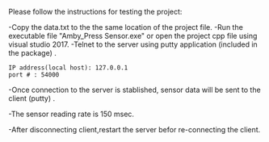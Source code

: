 Please follow the instructions for testing the project:

-Copy the data.txt to the the same location of the project file.
-Run the executable file "Amby_Press Sensor.exe" or open the project cpp file using visual studio 2017. 
-Telnet to the server using putty application (included in the package) .

	IP address(local host): 127.0.0.1 
	port # : 54000

-Once connection to the server is stablished, sensor data will be sent to the client (putty) .

-The sensor reading rate is 150 msec.

-After disconnecting client,restart the server befor re-connecting the client.

